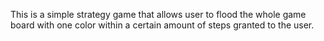 This is a simple strategy game that allows user to flood the whole game board with one color within a certain amount of steps granted to the user.
